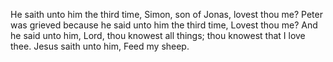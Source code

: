 He saith unto him the third time, Simon, son of Jonas, lovest thou me? Peter was grieved because he said unto him the third time, Lovest thou me? And he said unto him, Lord, thou knowest all things; thou knowest that I love thee. Jesus saith unto him, Feed my sheep.
